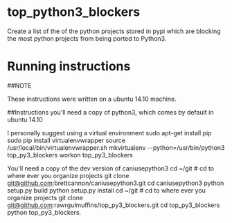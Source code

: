 # top_python3_blockers
Create a list of the of the python projects stored in pypi which are blocking the most python projects from being ported to Python3.

# Running instructions
##NOTE

These instructions were written on a ubuntu 14.10 machine.

##Instructions
you'll need a copy of python3, which comes by default in ubuntu 14.10

I personally suggest using a virtual environment
    sudo apt-get install pip
    sudo pip install virtualenvwrapper
    source /usr/local/bin/virtualenvwrapper.sh
    mkvirtualenv --python=/usr/bin/python3 top_py3_blockers
    workon top_py3_blockers

You'll need a copy of the dev version of caniusepython3
    cd ~/git # cd to where ever you organize projects
    git clone git@github.com:brettcannon/caniusepython3.git
    cd caniusepython3
    python setup.py build
    python setup.py install
    cd ~/git # cd to where ever you organize projects
    git clone git@github.com:rawrgulmuffins/top_py3_blockers.git
    cd top_py3_blockers
    python top_py3_blockers.
